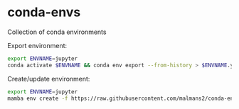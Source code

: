 # conda-envs
Collection of conda environments

Export environment:
```bash
export ENVNAME=jupyter
conda activate $ENVNAME && conda env export --from-history > $ENVNAME.yml && sed -i '/^prefix:/d' $ENVNAME.yml
```

Create/update environment:
```bash
export ENVNAME=jupyter
mamba env create -f https://raw.githubusercontent.com/malmans2/conda-envs/main/$ENVNAME.yml || mamba env update -f https://raw.githubusercontent.com/malmans2/conda-envs/main/$ENVNAME.yml
```
